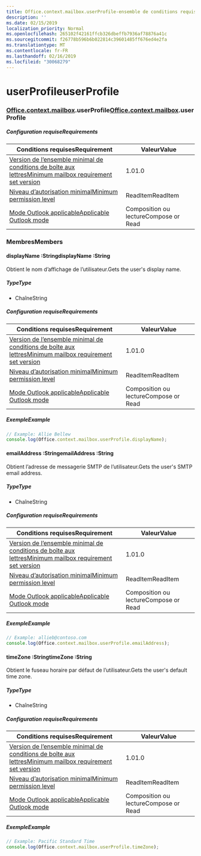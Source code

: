 ```yaml
---
title: Office.context.mailbox.userProfile-ensemble de conditions requises 1.1
description: ''
ms.date: 02/15/2019
localization_priority: Normal
ms.openlocfilehash: 265102f42161ffcb326dbeffb7936af78876a41c
ms.sourcegitcommit: f26778b596b6b022814c39601485ff676ed4e2fa
ms.translationtype: MT
ms.contentlocale: fr-FR
ms.lasthandoff: 02/16/2019
ms.locfileid: "30068279"
---
```

# <a name="userprofile"></a><span data-ttu-id="be2a8-102">userProfile</span><span class="sxs-lookup"><span data-stu-id="be2a8-102">userProfile</span></span>

### <a name="officeofficemdcontextofficecontextmdmailboxofficecontextmailboxmduserprofile"></a><span data-ttu-id="be2a8-103">[Office](Office.md)[.context](Office.context.md)[.mailbox](Office.context.mailbox.md).userProfile</span><span class="sxs-lookup"><span data-stu-id="be2a8-103">[Office](Office.md)[.context](Office.context.md)[.mailbox](Office.context.mailbox.md).userProfile</span></span>

##### <a name="requirements"></a><span data-ttu-id="be2a8-104">Configuration requise</span><span class="sxs-lookup"><span data-stu-id="be2a8-104">Requirements</span></span>

|<span data-ttu-id="be2a8-105">Conditions requises</span><span class="sxs-lookup"><span data-stu-id="be2a8-105">Requirement</span></span>| <span data-ttu-id="be2a8-106">Valeur</span><span class="sxs-lookup"><span data-stu-id="be2a8-106">Value</span></span>|
|---|---|
|[<span data-ttu-id="be2a8-107">Version de l’ensemble minimal de conditions de boîte aux lettres</span><span class="sxs-lookup"><span data-stu-id="be2a8-107">Minimum mailbox requirement set version</span></span>](/office/dev/add-ins/reference/requirement-sets/outlook-api-requirement-sets)| <span data-ttu-id="be2a8-108">1.0</span><span class="sxs-lookup"><span data-stu-id="be2a8-108">1.0</span></span>|
|[<span data-ttu-id="be2a8-109">Niveau d’autorisation minimal</span><span class="sxs-lookup"><span data-stu-id="be2a8-109">Minimum permission level</span></span>](https://docs.microsoft.com/outlook/add-ins/understanding-outlook-add-in-permissions)| <span data-ttu-id="be2a8-110">ReadItem</span><span class="sxs-lookup"><span data-stu-id="be2a8-110">ReadItem</span></span>|
|[<span data-ttu-id="be2a8-111">Mode Outlook applicable</span><span class="sxs-lookup"><span data-stu-id="be2a8-111">Applicable Outlook mode</span></span>](https://docs.microsoft.com/outlook/add-ins/#extension-points)| <span data-ttu-id="be2a8-112">Composition ou lecture</span><span class="sxs-lookup"><span data-stu-id="be2a8-112">Compose or Read</span></span>|

### <a name="members"></a><span data-ttu-id="be2a8-113">Membres</span><span class="sxs-lookup"><span data-stu-id="be2a8-113">Members</span></span>

####  <a name="displayname-string"></a><span data-ttu-id="be2a8-114">displayName :String</span><span class="sxs-lookup"><span data-stu-id="be2a8-114">displayName :String</span></span>

<span data-ttu-id="be2a8-115">Obtient le nom d’affichage de l’utilisateur.</span><span class="sxs-lookup"><span data-stu-id="be2a8-115">Gets the user's display name.</span></span>

##### <a name="type"></a><span data-ttu-id="be2a8-116">Type</span><span class="sxs-lookup"><span data-stu-id="be2a8-116">Type</span></span>

*   <span data-ttu-id="be2a8-117">Chaîne</span><span class="sxs-lookup"><span data-stu-id="be2a8-117">String</span></span>

##### <a name="requirements"></a><span data-ttu-id="be2a8-118">Configuration requise</span><span class="sxs-lookup"><span data-stu-id="be2a8-118">Requirements</span></span>

|<span data-ttu-id="be2a8-119">Conditions requises</span><span class="sxs-lookup"><span data-stu-id="be2a8-119">Requirement</span></span>| <span data-ttu-id="be2a8-120">Valeur</span><span class="sxs-lookup"><span data-stu-id="be2a8-120">Value</span></span>|
|---|---|
|[<span data-ttu-id="be2a8-121">Version de l’ensemble minimal de conditions de boîte aux lettres</span><span class="sxs-lookup"><span data-stu-id="be2a8-121">Minimum mailbox requirement set version</span></span>](/office/dev/add-ins/reference/requirement-sets/outlook-api-requirement-sets)| <span data-ttu-id="be2a8-122">1.0</span><span class="sxs-lookup"><span data-stu-id="be2a8-122">1.0</span></span>|
|[<span data-ttu-id="be2a8-123">Niveau d’autorisation minimal</span><span class="sxs-lookup"><span data-stu-id="be2a8-123">Minimum permission level</span></span>](https://docs.microsoft.com/outlook/add-ins/understanding-outlook-add-in-permissions)| <span data-ttu-id="be2a8-124">ReadItem</span><span class="sxs-lookup"><span data-stu-id="be2a8-124">ReadItem</span></span>|
|[<span data-ttu-id="be2a8-125">Mode Outlook applicable</span><span class="sxs-lookup"><span data-stu-id="be2a8-125">Applicable Outlook mode</span></span>](https://docs.microsoft.com/outlook/add-ins/#extension-points)| <span data-ttu-id="be2a8-126">Composition ou lecture</span><span class="sxs-lookup"><span data-stu-id="be2a8-126">Compose or Read</span></span>|

##### <a name="example"></a><span data-ttu-id="be2a8-127">Exemple</span><span class="sxs-lookup"><span data-stu-id="be2a8-127">Example</span></span>

```javascript
// Example: Allie Bellew
console.log(Office.context.mailbox.userProfile.displayName);
```

####  <a name="emailaddress-string"></a><span data-ttu-id="be2a8-128">emailAddress :String</span><span class="sxs-lookup"><span data-stu-id="be2a8-128">emailAddress :String</span></span>

<span data-ttu-id="be2a8-129">Obtient l’adresse de messagerie SMTP de l’utilisateur.</span><span class="sxs-lookup"><span data-stu-id="be2a8-129">Gets the user's SMTP email address.</span></span>

##### <a name="type"></a><span data-ttu-id="be2a8-130">Type</span><span class="sxs-lookup"><span data-stu-id="be2a8-130">Type</span></span>

*   <span data-ttu-id="be2a8-131">Chaîne</span><span class="sxs-lookup"><span data-stu-id="be2a8-131">String</span></span>

##### <a name="requirements"></a><span data-ttu-id="be2a8-132">Configuration requise</span><span class="sxs-lookup"><span data-stu-id="be2a8-132">Requirements</span></span>

|<span data-ttu-id="be2a8-133">Conditions requises</span><span class="sxs-lookup"><span data-stu-id="be2a8-133">Requirement</span></span>| <span data-ttu-id="be2a8-134">Valeur</span><span class="sxs-lookup"><span data-stu-id="be2a8-134">Value</span></span>|
|---|---|
|[<span data-ttu-id="be2a8-135">Version de l’ensemble minimal de conditions de boîte aux lettres</span><span class="sxs-lookup"><span data-stu-id="be2a8-135">Minimum mailbox requirement set version</span></span>](/office/dev/add-ins/reference/requirement-sets/outlook-api-requirement-sets)| <span data-ttu-id="be2a8-136">1.0</span><span class="sxs-lookup"><span data-stu-id="be2a8-136">1.0</span></span>|
|[<span data-ttu-id="be2a8-137">Niveau d’autorisation minimal</span><span class="sxs-lookup"><span data-stu-id="be2a8-137">Minimum permission level</span></span>](https://docs.microsoft.com/outlook/add-ins/understanding-outlook-add-in-permissions)| <span data-ttu-id="be2a8-138">ReadItem</span><span class="sxs-lookup"><span data-stu-id="be2a8-138">ReadItem</span></span>|
|[<span data-ttu-id="be2a8-139">Mode Outlook applicable</span><span class="sxs-lookup"><span data-stu-id="be2a8-139">Applicable Outlook mode</span></span>](https://docs.microsoft.com/outlook/add-ins/#extension-points)| <span data-ttu-id="be2a8-140">Composition ou lecture</span><span class="sxs-lookup"><span data-stu-id="be2a8-140">Compose or Read</span></span>|

##### <a name="example"></a><span data-ttu-id="be2a8-141">Exemple</span><span class="sxs-lookup"><span data-stu-id="be2a8-141">Example</span></span>

```javascript
// Example: allieb@contoso.com
console.log(Office.context.mailbox.userProfile.emailAddress);
```

####  <a name="timezone-string"></a><span data-ttu-id="be2a8-142">timeZone :String</span><span class="sxs-lookup"><span data-stu-id="be2a8-142">timeZone :String</span></span>

<span data-ttu-id="be2a8-143">Obtient le fuseau horaire par défaut de l’utilisateur.</span><span class="sxs-lookup"><span data-stu-id="be2a8-143">Gets the user's default time zone.</span></span>

##### <a name="type"></a><span data-ttu-id="be2a8-144">Type</span><span class="sxs-lookup"><span data-stu-id="be2a8-144">Type</span></span>

*   <span data-ttu-id="be2a8-145">Chaîne</span><span class="sxs-lookup"><span data-stu-id="be2a8-145">String</span></span>

##### <a name="requirements"></a><span data-ttu-id="be2a8-146">Configuration requise</span><span class="sxs-lookup"><span data-stu-id="be2a8-146">Requirements</span></span>

|<span data-ttu-id="be2a8-147">Conditions requises</span><span class="sxs-lookup"><span data-stu-id="be2a8-147">Requirement</span></span>| <span data-ttu-id="be2a8-148">Valeur</span><span class="sxs-lookup"><span data-stu-id="be2a8-148">Value</span></span>|
|---|---|
|[<span data-ttu-id="be2a8-149">Version de l’ensemble minimal de conditions de boîte aux lettres</span><span class="sxs-lookup"><span data-stu-id="be2a8-149">Minimum mailbox requirement set version</span></span>](/office/dev/add-ins/reference/requirement-sets/outlook-api-requirement-sets)| <span data-ttu-id="be2a8-150">1.0</span><span class="sxs-lookup"><span data-stu-id="be2a8-150">1.0</span></span>|
|[<span data-ttu-id="be2a8-151">Niveau d’autorisation minimal</span><span class="sxs-lookup"><span data-stu-id="be2a8-151">Minimum permission level</span></span>](https://docs.microsoft.com/outlook/add-ins/understanding-outlook-add-in-permissions)| <span data-ttu-id="be2a8-152">ReadItem</span><span class="sxs-lookup"><span data-stu-id="be2a8-152">ReadItem</span></span>|
|[<span data-ttu-id="be2a8-153">Mode Outlook applicable</span><span class="sxs-lookup"><span data-stu-id="be2a8-153">Applicable Outlook mode</span></span>](https://docs.microsoft.com/outlook/add-ins/#extension-points)| <span data-ttu-id="be2a8-154">Composition ou lecture</span><span class="sxs-lookup"><span data-stu-id="be2a8-154">Compose or Read</span></span>|

##### <a name="example"></a><span data-ttu-id="be2a8-155">Exemple</span><span class="sxs-lookup"><span data-stu-id="be2a8-155">Example</span></span>

```javascript
// Example: Pacific Standard Time
console.log(Office.context.mailbox.userProfile.timeZone);
```
